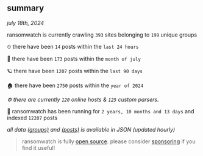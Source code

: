 
## summary
_july 18th, 2024_

ransomwatch is currently crawling `393` sites belonging to `199` unique groups

⏲ there have been `14` posts within the `last 24 hours`

🦈 there have been `173` posts within the `month of july`

🪐 there have been `1207` posts within the `last 90 days`

🏚 there have been `2750` posts within the `year of 2024`

_⚙️ there are currently `120` online hosts & `125` custom parsers._

🦕 ransomwatch has been running for `2 years, 10 months and 13 days` and indexed `12207` posts

_all data  [(groups)](http://ransomwhat.telemetry.ltd/groups) and [(posts)](http://ransomwhat.telemetry.ltd/posts) is available in JSON (updated hourly)_

> ransomwatch is fully [open source](https://github.com/joshhighet/ransomwatch#ransomwatch--). please consider [sponsoring](https://github.com/sponsors/joshhighet) if you find it useful!

